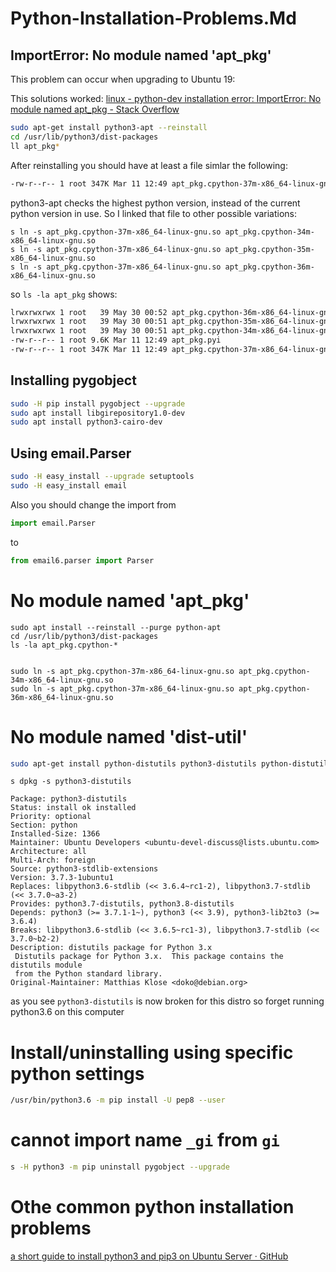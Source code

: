 # Python-Installation-Problems.Md                                               

## ImportError: No module named 'apt_pkg'
This problem can occur when upgrading to Ubuntu 19:

This solutions worked: 
[linux - python-dev installation error: ImportError: No module named apt_pkg - Stack Overflow][LPDIEINMNASO]

``` sh
sudo apt-get install python3-apt --reinstall
cd /usr/lib/python3/dist-packages
ll apt_pkg*
```
After reinstalling you should have at least a file simlar the following:
``` sh
-rw-r--r-- 1 root 347K Mar 11 12:49 apt_pkg.cpython-37m-x86_64-linux-gnu.so
```
python3-apt checks the highest python version, instead of the current python version in use. So I linked that file to other possible variations:
```
s ln -s apt_pkg.cpython-37m-x86_64-linux-gnu.so apt_pkg.cpython-34m-x86_64-linux-gnu.so
s ln -s apt_pkg.cpython-37m-x86_64-linux-gnu.so apt_pkg.cpython-35m-x86_64-linux-gnu.so
s ln -s apt_pkg.cpython-37m-x86_64-linux-gnu.so apt_pkg.cpython-36m-x86_64-linux-gnu.so
```
so `ls -la apt_pkg` shows:
``` sh
lrwxrwxrwx 1 root   39 May 30 00:52 apt_pkg.cpython-36m-x86_64-linux-gnu.so -> apt_pkg.cpython-37m-x86_64-linux-gnu.so
lrwxrwxrwx 1 root   39 May 30 00:51 apt_pkg.cpython-35m-x86_64-linux-gnu.so -> apt_pkg.cpython-37m-x86_64-linux-gnu.so
lrwxrwxrwx 1 root   39 May 30 00:51 apt_pkg.cpython-34m-x86_64-linux-gnu.so -> apt_pkg.cpython-37m-x86_64-linux-gnu.so
-rw-r--r-- 1 root 9.6K Mar 11 12:49 apt_pkg.pyi
-rw-r--r-- 1 root 347K Mar 11 12:49 apt_pkg.cpython-37m-x86_64-linux-gnu.so
```

##  Installing pygobject
``` bash                                                                          
sudo -H pip install pygobject --upgrade
sudo apt install libgirepository1.0-dev
sudo apt install python3-cairo-dev
```                                                                              

## Using email.Parser
``` bash
sudo -H easy_install --upgrade setuptools
sudo -H easy_install email
```
Also you should change the import from
``` python
import email.Parser
```
to
``` python
from email6.parser import Parser
```

# No module named 'apt_pkg' 
```
sudo apt install --reinstall --purge python-apt
cd /usr/lib/python3/dist-packages
ls -la apt_pkg.cpython-*


sudo ln -s apt_pkg.cpython-37m-x86_64-linux-gnu.so apt_pkg.cpython-34m-x86_64-linux-gnu.so
sudo ln -s apt_pkg.cpython-37m-x86_64-linux-gnu.so apt_pkg.cpython-36m-x86_64-linux-gnu.so
```
# No module named 'dist-util'
``` sh
sudo apt-get install python-distutils python3-distutils python-distutils-extra
```
```
s dpkg -s python3-distutils

Package: python3-distutils
Status: install ok installed
Priority: optional
Section: python
Installed-Size: 1366
Maintainer: Ubuntu Developers <ubuntu-devel-discuss@lists.ubuntu.com>
Architecture: all
Multi-Arch: foreign
Source: python3-stdlib-extensions
Version: 3.7.3-1ubuntu1
Replaces: libpython3.6-stdlib (<< 3.6.4~rc1-2), libpython3.7-stdlib (<< 3.7.0~a3-2)
Provides: python3.7-distutils, python3.8-distutils
Depends: python3 (>= 3.7.1-1~), python3 (<< 3.9), python3-lib2to3 (>= 3.6.4)
Breaks: libpython3.6-stdlib (<< 3.6.5~rc1-3), libpython3.7-stdlib (<< 3.7.0~b2-2)
Description: distutils package for Python 3.x
 Distutils package for Python 3.x.  This package contains the distutils module
 from the Python standard library.
Original-Maintainer: Matthias Klose <doko@debian.org>
```
as you see `python3-distutils` is now broken for this distro so forget running python3.6 on this computer
# Install/uninstalling using specific python settings
``` sh
/usr/bin/python3.6 -m pip install -U pep8 --user 
```

# cannot import name `_gi` from `gi`
``` sh
s -H python3 -m pip uninstall pygobject --upgrade
```
# Othe common python installation problems
[a short guide to install python3 and pip3 on Ubuntu Server · GitHub][ASGTIPAPOUSG]

[LPDIEINMNASO]: https://stackoverflow.com/a/36232975/161312
[ASGTIPAPOUSG]: https://gist.github.com/hadisfr/5c055c2d850cabeecaf51d1b599bd363